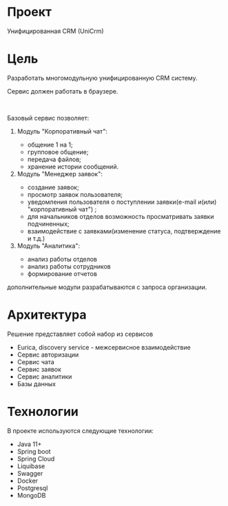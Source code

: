 <h1>Проект</h1>
<p>Унифицированная CRM (UniCrm)
</p>
<h1>Цель</h1>
<p>Разработать многомодульную унифицированную CRM систему.
</p>
<p>Сервис должен работать в браузере.
</p><br>
<p>Базовый сервис позволяет:
</p>

<ol>
	<li>Модуль "Корпоративный чат":</li>
  <ul>
	  <li>общение 1 на 1;</li>
	  <li>групповое общение;</li>
	  <li>передача файлов;</li>
	  <li>хранение истории сообщений.</li>
  </ul>
	<li>Модуль "Менеджер заявок":</li>
  <ul>
	  <li>создание заявок;</li>
	  <li>просмотр заявок пользователя;</li>
	  <li>уведомления пользователя о поступлении заявки(e-mail и(или) "корпоративный чат") ;</li>
	  <li>для начальников отделов возможность просматривать заявки подчиненных;</li>
	  <li>взаимодействие с заявками(изменение статуса, подтверждение и т.д.)</li>
  </ul>
	<li>Модуль "Аналитика":</li>
  <ul>
	  <li>анализ работы отделов </li>
	  <li>анализ работы сотрудников</li>
	  <li>формирование отчетов</li>
  </ul>
  </ol>
<p> дополнительные модули разрабатываются с запроса организации.
</p>
<h1>Архитектура</h1>
<p>Решение представляет собой набор из сервисов
</p>
<ul>
	<li>Eurica, discovery service - межсервисное взаимодействие</li>
	<li>Сервис авторизации</li>
	<li>Сервис чата</li>
	<li>Сервис заявок</li>
	<li>Сервис аналитики</li>
	<li>Базы данных</li>
</ul>
<h1>Технологии </h1>
<p>В проекте используются следующие технологии:
</p>
<ul>
	<li>Java 11+</li>
	<li>Spring boot</li>
	<li>Spring Cloud</li>
	<li>Liquibase</li>
	<li>Swagger</li>
	<li>Docker</li>
	<li>Postgresql</li>
	<li>MongoDB</li>
</ul>
